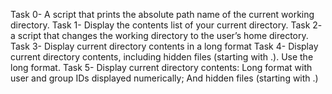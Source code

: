Task 0- A script that prints the absolute path name of the current working directory.
Task 1- Display the contents list of your current directory.
Task 2- a script that changes the working directory to the user’s home directory.
Task 3- Display current directory contents in a long format
Task 4- Display current directory contents, including hidden files (starting with .). Use the long format.
Task 5- Display current directory contents: Long format with user and group IDs displayed numerically; And hidden files (starting with .)
